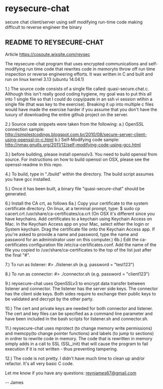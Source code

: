 # reysecure-chat
secure chat client/server using self modifying run-time code making difficult to reverse engineer the binary


## README TO REYSECURE-CHAT

Article https://cosoute.wixsite.com/reysec

The reysecure-chat program that uses encrypted communications and self-modifying run time code that rewrites code in memoryto throw off run time inspection or reverse engineering efforts.  It was written in C and built and run on linux kernel 3.13 (ubuntu 14.04.1)

1.) The source code consists of a single file called: quasi-secure.chat.c. Although this isn't really good coding hygiene, my goal was to put this all into 1 single file so that I could do copy/paste in an ssh vi session wtihin a single file (that was key to the exercise). Breaking it up into multiple c files would have made the exercise harder if you assume that you don't have the luxury of downloading the entire github project on the server.

2.) Source code snippets were taken from the following:
a.) OpenSSL connection sample: http://simplestcodings.blogspot.com.br/2010/08/secure-server-client-using-openssl-in-c.html
b.) Self-Modifying code sample: http://nmav.gnutls.org/2011/12/self-modifying-code-using-gcc.html 

3.) before building, please install opensslv3. You need to build openssl from source. For instructions on how to build openssl on OSX, please see the openssl-readme in this repo.

4.) To build, type in "./build" within the directory. The build script assumes you have gcc installed.

5.) Once it has been built, a binary file "quasi-secure-chat" should be generated.  

6.) Install the CA crt, as follows
6a.) Copy your certificate to the system certificate directory. On linux, at a terminal prompt, type:
$ sudo cp cacert.crt /usr/share/ca-certificates/ca.crt
(On OSX it's different since you have keychains. Add certificates to a keychain using Keychain Access on Mac. In the Keychain Access app on your Mac, select either the login or System keychain. Drag the certificate file onto the Keychain Access app. If you're asked to provide a name and password, type the name and password for an administrator user on this computer.)
6b.) Edit the ca-certificates configuration file /etc/ca-certificates.conf. Add the name of the file you copied to /usr/share/ca-certificates to the top of the list just after the final "#". 

7.) To run as listener:
#> ./listener.sh
(e.g. password = "test123")

8.) To run as connector:
#> ./connector.sh
(e.g. password = "client123")

9.) reysecure-chat uses OpenSSLv3 to encrypt data transfer between listener and connector.  The listener has the server side keys.  The connector has the client side keys.  Both sides require to exchange their public keys to be validated and decrypt by the other party.

10.) The cert and private keys are needed for both connector and listener.  The cert and key files can be specified as a command line parameter and have been included in the bash scripts for listener.sh and connector.sh.

11.) reysecure-chat uses mprotect (to change memory write permissions) and memcpy(to change pointer functions) and labels (to jump to sections) in ordrer to rewrite code in memory.  The code that is rewritten in memory simply adds in a call to SSL (SSL_init) that will cause the program to fail execution if it is not written - thus preventing tampering.

12.) The code is not pretty.  I didn't have much time to clean up and/or refactor. It's all very basic C code.


Let me know if you have any questions:  reynjames67@gmail.com

-- James    

